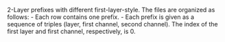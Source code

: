 2-Layer prefixes with different first-layer-style. 
The files are organized as follows: 
	- Each row contains one prefix. 
	- Each prefix is given as a sequence of triples (layer, first channel, second channel). The index of the first layer and first channel, respectively, is 0. 
